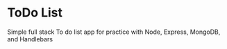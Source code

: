 # ToDo List
Simple full stack To do list app for practice with Node, Express, MongoDB, and Handlebars

<!-- [Click Here]() to view the dep -->


